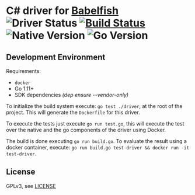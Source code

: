 # C# driver for [Babelfish](https://github.com/bblfsh/bblfshd) ![Driver Status](https://img.shields.io/badge/status-beta-dbd25c.svg) [![Build Status](https://travis-ci.org/bblfsh/csharp-driver.svg?branch=master)](https://travis-ci.org/bblfsh/csharp-driver) ![Native Version](https://img.shields.io/badge/csharp%20version--aa93ea.svg) ![Go Version](https://img.shields.io/badge/go%20version-1.10-63afbf.svg)



Development Environment
-----------------------

Requirements:
- `docker`
- Go 1.11+
- SDK dependencies _(dep ensure --vendor-only)_

To initialize the build system execute: `go test ./driver`, at the root of the project. This will generate the `Dockerfile` for this driver.

To execute the tests just execute `go run test.go`, this will execute the test over the native and the go components of the driver using Docker.

The build is done executing `go run build.go`. To evaluate the result using a docker container, execute:
`go run build.go test-driver && docker run -it test-driver`.


License
-------

GPLv3, see [LICENSE](LICENSE)



